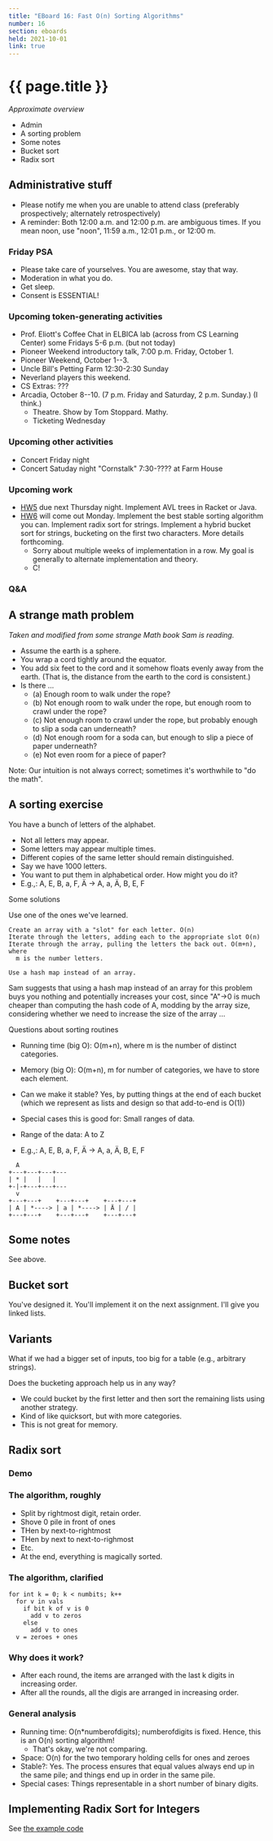 ```yaml
---
title: "EBoard 16: Fast O(n) Sorting Algorithms"
number: 16
section: eboards
held: 2021-10-01
link: true
---
```

# {{ page.title }}

_Approximate overview_

* Admin
* A sorting problem
* Some notes
* Bucket sort
* Radix sort

Administrative stuff
--------------------

* Please notify me when you are unable to attend class (preferably
  prospectively; alternately retrospectively)
* A reminder: Both 12:00 a.m. and 12:00 p.m. are ambiguous times.
  If you mean noon, use "noon", 11:59 a.m., 12:01 p.m., or 12:00 m.

### Friday PSA

* Please take care of yourselves.  You are awesome, stay that way.
* Moderation in what you do.
* Get sleep.
* Consent is ESSENTIAL!

### Upcoming token-generating activities

* Prof. Eliott's Coffee Chat in ELBICA lab (across from CS Learning Center)
  some Fridays 5-6 p.m. (but not today)
* Pioneer Weekend introductory talk, 7:00 p.m. Friday, October 1.
* Pioneer Weekend, October 1--3.
* Uncle Bill's Petting Farm 12:30-2:30 Sunday
* Neverland players this weekend.
* CS Extras: ???
* Arcadia, October 8--10. (7 p.m. Friday and Saturday, 2 p.m. Sunday.)
  (I think.)
    * Theatre.  Show by Tom Stoppard.  Mathy.
    * Ticketing Wednesday

### Upcoming other activities

* Concert Friday night
* Concert Satuday night "Cornstalk" 7:30-???? at Farm House

### Upcoming work

* [HW5](../assignments/assignment05) due next Thursday night.  Implement
  AVL trees in Racket or Java.
* [HW6](../assignments/assignment06) will come out Monday.  Implement 
  the best stable sorting algorithm you can.  Implement radix sort
  for strings.  Implement a hybrid bucket sort for strings, bucketing
  on the first two characters.  More details forthcoming.
    * Sorry about multiple weeks of implementation in a row.  My
      goal is generally to alternate implementation and theory.
    * C!

### Q&A

A strange math problem
----------------------

_Taken and modified from some strange Math book Sam is reading._

* Assume the earth is a sphere.
* You wrap a cord tightly around the equator.
* You add six feet to the cord and it somehow floats evenly away from the
  earth.  (That is, the distance from the earth to the cord is consistent.)
* Is there ...
    * (a) Enough room to walk under the rope? 
    * (b) Not enough room to walk under the rope, but enough room to 
      crawl under the rope?  
    * (c) Not enough room to crawl under the rope, but probably enough to 
      slip a soda can underneath?  
    * (d) Not enough room for a soda can, but enough to slip a piece of 
      paper underneath?  
    * (e) Not even room for a piece of paper?

Note: Our intuition is not always correct; sometimes it's worthwhile
to "do the math".

A sorting exercise
------------------

You have a bunch of letters of the alphabet.  

* Not all letters may appear.
* Some letters may appear multiple times.
* Different copies of the same letter should remain distinguished.
* Say we have 1000 letters.
* You want to put them in alphabetical order.  How might you do it?
* E.g.,: A, E, B, a, F, Ä -> A, a, Ä, B, E, F

Some solutions

Use one of the ones we've learned.

```
Create an array with a "slot" for each letter. O(n)
Iterate through the letters, adding each to the appropriate slot O(n)
Iterate through the array, pulling the letters the back out. O(m+n), where
  m is the number letters.
```

```
Use a hash map instead of an array.
```

Sam suggests that using a hash map instead of an array for this
problem buys you nothing and potentially increases your cost, since
"A"->0 is much cheaper than computing the hash code of A, modding
by the array size, considering whether we need to increase the size
of the array ...

Questions about sorting routines

* Running time (big O): O(m+n), where m is the number of distinct
  categories.
* Memory (big O): O(m+n), m for number of categories, we have to store
  each element.
* Can we make it stable?  Yes, by putting things at the end of each bucket
  (which we represent as lists and design so that add-to-end is O(1))
* Special cases this is good for: Small ranges of data.
* Range of the data: A to Z

* E.g.,: A, E, B, a, F, Ä -> A, a, Ä, B, E, F

```
  A
+---+---+---+---
| * |   |   | 
+-|-+---+---+---
  v
+---+---+    +---+---+    +---+---+
| A | *----> | a | *----> | Ä | / |
+---+---+    +---+---+    +---+---+
```

Some notes
----------

See above.

Bucket sort
-----------

You've designed it.  You'll implement it on the next assignment.  I'll
give you linked lists.

Variants
--------

What if we had a bigger set of inputs, too big for a table (e.g.,
arbitrary strings).

Does the bucketing approach help us in any way?

* We could bucket by the first letter and then sort the remaining lists
  using another strategy.
* Kind of like quicksort, but with more categories.
* This is not great for memory.

Radix sort
----------

### Demo

### The algorithm, roughly

* Split by rightmost digit, retain order.
* Shove 0 pile in front of ones
* THen by next-to-rightmost
* THen by next to next-to-righmost
* Etc.
* At the end, everything is magically sorted.

### The algorithm, clarified

```
for int k = 0; k < numbits; k++
  for v in vals
    if bit k of v is 0
      add v to zeros
    else
      add v to ones
  v = zeroes + ones
```

### Why does it work?

* After each round, the items are arranged with the last k digits in
  increasing order.
* After all the rounds, all the digis are arranged in increasing order.

### General analysis

* Running time: O(n\*numberofdigits); numberofdigits is fixed.
  Hence, this is an O(n) sorting algorithm!
    * That's okay, we're not comparing.
* Space: O(n) for the two temporary holding cells for ones and zeroes
* Stable?: Yes.  The process ensures that equal values always end up
  in the same pile; and things end up in order in the same pile.
* Special cases: Things representable in a short number of binary digits.

Implementing Radix Sort for Integers
------------------------------------

See [the example code](../examples/radix.c)
